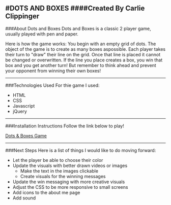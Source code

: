 #DOTS AND BOXES
####Created By Carlie Clippinger
--------
###About Dots and Boxes
Dots and Boxes is a classic 2 player game, usually played with pen and paper.  

Here is how the game works:
    You begin with an empty grid of dots. The object of the game is to create as many boxes aspossible. Each player takes their turn to "draw" their line on the grid. Once that line is placed it cannot be changed or overwritten. If the line you place creates a box, you win that box and you get another turn! But remember to think ahead and prevent your opponent from winning their own boxes! 

--------
###Technologies Used
For thie game I used:
* HTML
* CSS
* Javascript
* jQuery

--------
###Installation Instructions
Follow the link below to play!

[Dots & Boxes Game](https://carliesachiko.github.io/project-1/index.html)

--------
###Next Steps
Here is a list of things I would like to do moving forward:
* Let the player be able to choose their color
* Update the visuals with better drawn videos or images
    * Make the text in the images clickable
    * Create visuals for the winning messages
* Update the win messaging with more creative visuals
* Adjust the CSS to be more responsive to small screens
* Add icons to the about me page
* Add sound
